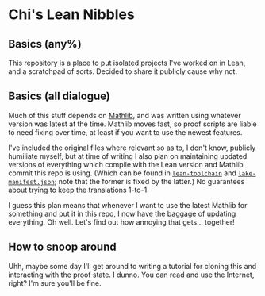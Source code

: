 # Chi's Lean Nibbles

## Basics (any%)

This repository is a place to put isolated projects I've worked on in Lean, and a scratchpad of sorts. Decided to share it publicly cause why not.

## Basics (all dialogue)

Much of this stuff depends on [Mathlib](https://github.com/leanprover-community/mathlib4), and was written using whatever version was latest at the time. Mathlib moves fast, so proof scripts are liable to need fixing over time, at least if you want to use the newest features.

I've included the original files where relevant so as to, I don't know, publicly humiliate myself, but at time of writing I also plan on maintaining updated versions of everything which compile with the Lean version and Mathlib commit this repo is using. (Which can be found in [``lean-toolchain``](lean-toolchain) and [``lake-manifest.json``](lake-manifest.json); note that the former is fixed by the latter.) No guarantees about trying to keep the translations 1-to-1.

I guess this plan means that whenever I want to use the latest Mathlib for something and put it in this repo, I now have the baggage of updating everything. Oh well. Let's find out how annoying that gets... together!

## How to snoop around

Uhh, maybe some day I'll get around to writing a tutorial for cloning this and interacting with the proof state. I dunno. You can read and use the Internet, right? I'm sure you'll be fine.